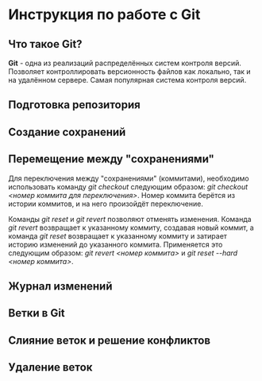 # Инструкция по работе с Git

## Что такое Git?
**Git** - одна из реализаций распределённых систем контроля версий. Позволяет контроллировать версионность файлов как локально, так и на удалённом сервере. Самая популярная система контроля версий.

## Подготовка репозитория

## Создание сохранений

## Перемещение между "сохранениями"
Для переключения между "сохранениями" (коммитами), необходимо использовать команду *git checkout* следующим образом: *git checkout <номер коммита для переключения>*. Номер коммита берётся из истории коммитов, и на него произойдёт переключение.

Команды *git reset* и *git revert* позволяют отменять изменения. Команда *git revert* возвращает к указанному коммиту, создавая новый коммит, а команда *git reset* возвращает к указанному коммиту и затирает историю изменений до указанного коммита. Применяется это следующим образом: *git revert <номер коммита>* и *git reset --hard <номер коммита>*.

## Журнал изменений

## Ветки в Git 

## Слияние веток и решение конфликтов

## Удаление веток
